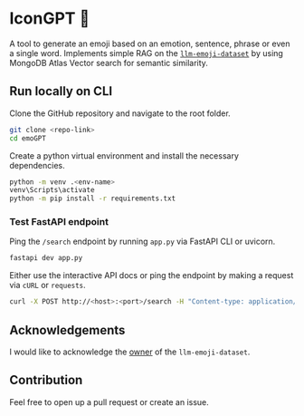 # IconGPT 🤖

A tool to generate an emoji based on an emotion, sentence, phrase or even a single word. Implements simple RAG on the [`llm-emoji-dataset`](https://huggingface.co/datasets/badrex/llm-emoji-dataset) by using MongoDB Atlas Vector search for semantic similarity.

## Run locally on CLI

Clone the GitHub repository and navigate to the root folder.

```bash
git clone <repo-link>
cd emoGPT
```

Create a python virtual environment and install the necessary dependencies.

```bash
python -m venv .<env-name>
venv\Scripts\activate
python -m pip install -r requirements.txt
```

### Test FastAPI endpoint

Ping the `/search` endpoint by running `app.py` via FastAPI CLI or uvicorn.

```bash
fastapi dev app.py
```

Either use the interactive API docs or ping the endpoint by making a request via `cURL` or `requests`.

```bash
curl -X POST http://<host>:<port>/search -H "Content-type: application/json" -d '{"query": "<your-query>"}'
```

## Acknowledgements

I would like to acknowledge the [owner](https://huggingface.co/badrex) of the `llm-emoji-dataset`.

## Contribution

Feel free to open up a pull request or create an issue.
